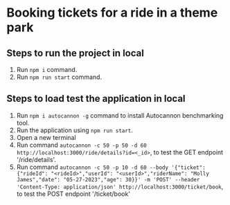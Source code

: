 # Booking tickets for a ride in a theme park

## Steps to run the project in local
1. Run `npm i` command.
2. Run `npm run start` command.

## Steps to load test the application in local
1. Run `npm i autocannon -g` command to install Autocannon benchmarking tool.
2. Run the application using `npm run start`.
3. Open a new terminal
4. Run command `autocannon -c 50 -p 50 -d 60 http://localhost:3000/ride/details?id=<_id>`, to test the GET endpoint '/ride/details'.
5. Run command `autocannon -c 50 -p 10 -d 60 --body '{"ticket": {"rideId": "<rideId>","userId": "<userId>","riderName": "Molly James","date": "05-27-2023","age": 30}}' -m 'POST' --header 'Content-Type: application/json' http://localhost:3000/ticket/book`, to test the POST endpoint '/ticket/book'
